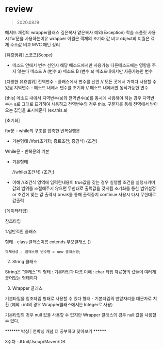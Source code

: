 # review
> 2020.08.19


메서드 재정의
wrapper클래스 
깊은복사 얕은복사
예외(Exception) 학습
스플릿 사용시 for문을 사용하는이유
wrapper 이퀄은 객체의 초기화 값 비교
object의 이퀄은 객체 주소값 비교
MVC 패턴 정리



[유효범위] 
스코프(Scope)
- 메소드 안에서 변수 선언시 해당 메소드에서만 사용가능
다른메소드에는 영향을 주지 않는다
메소드 A (변수 a)
메소드 B (변수 a)
메소드내에서만 사용가능한 변수

[다양한 유효범위]
전역변수 - 클래스에서 변수를 선언 // 모든 곳에서 가져다 사용할 수 있음
지역변수 - 메소드 내에서 변수를 초기화 // 메소드 내에서만 동작가능한 변수

[this]
메소드 내에서 지역변수(a)와 전역변수(a)를 동시에 사용해야 하는 경우
지역변수는 a로 그대로 표기하여 사용하고 전역변수의 경우 this. 구분자를 통해
전역에서 받아오는 값임을 표시해준다 (ex.this.a)

[초기화]


for문 - while의 구조를 압축한 반복실행문
 - 기본형태
 	//for(초기화; 종료조건; 증감식) {조건}
	
	
While문 - 반복문의 기본
 - 기본형태
 	
	//while(조건식) {조건;}
 - 이해
 	//조건식 영역에 입력한내용이 true값을 갖는 경우 실행할 조건을 실행시키며
	  값의 범위를 조절해주지 않으면 무한대로 출력값을 갖게됨
	  초기화를 통한 범위설정 or 조건에 맞는 값 출력시 break를 통해 출력중지
	  continue 사용시 다시 무한대로 값출력





[데이터타입]

참조타입 

1.일반적인 클래스

형태 - class 클래스이름 extends 부모클래스 {}

	객체생성 - 클래스명 변수명 = new 클래스명;

2. String 클래스

String은 "클래스"의 형태 : 기본타입과 다름
이해 : char 타입 자료형의 값들이 여러개 붙어있는 형태이다

3. Wrapper 클래스

기본타입을 참조타입 형태로 사용할 수 있다
형태 - 기본타입의 맨앞자리를 대문자로 치환 
(예외 : int의 경우 Wrapper클래스에서는 Integer로 사용)

기본타입의 경우 null 값을 사용할 수 없지만
Wrapper 클래스의 경우 null 값을 사용할 수 있다.

******* 박싱 | 언박싱 개념 더 공부하고 찾아보기 ******

3주차 
-JUnit/Jsoup/Maven/DB 





